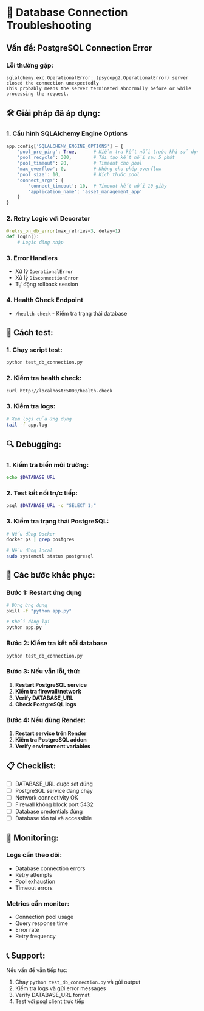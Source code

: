# 🔧 Database Connection Troubleshooting

## Vấn đề: PostgreSQL Connection Error

### Lỗi thường gặp:
```
sqlalchemy.exc.OperationalError: (psycopg2.OperationalError) server closed the connection unexpectedly
This probably means the server terminated abnormally before or while processing the request.
```

## 🛠️ Giải pháp đã áp dụng:

### 1. Cấu hình SQLAlchemy Engine Options
```python
app.config['SQLALCHEMY_ENGINE_OPTIONS'] = {
    'pool_pre_ping': True,      # Kiểm tra kết nối trước khi sử dụng
    'pool_recycle': 300,        # Tái tạo kết nối sau 5 phút
    'pool_timeout': 20,         # Timeout cho pool
    'max_overflow': 0,          # Không cho phép overflow
    'pool_size': 10,            # Kích thước pool
    'connect_args': {
        'connect_timeout': 10,  # Timeout kết nối 10 giây
        'application_name': 'asset_management_app'
    }
}
```

### 2. Retry Logic với Decorator
```python
@retry_on_db_error(max_retries=3, delay=1)
def login():
    # Logic đăng nhập
```

### 3. Error Handlers
- Xử lý `OperationalError`
- Xử lý `DisconnectionError`
- Tự động rollback session

### 4. Health Check Endpoint
- `/health-check` - Kiểm tra trạng thái database

## 🧪 Cách test:

### 1. Chạy script test:
```bash
python test_db_connection.py
```

### 2. Kiểm tra health check:
```bash
curl http://localhost:5000/health-check
```

### 3. Kiểm tra logs:
```bash
# Xem logs của ứng dụng
tail -f app.log
```

## 🔍 Debugging:

### 1. Kiểm tra biến môi trường:
```bash
echo $DATABASE_URL
```

### 2. Test kết nối trực tiếp:
```bash
psql $DATABASE_URL -c "SELECT 1;"
```

### 3. Kiểm tra trạng thái PostgreSQL:
```bash
# Nếu dùng Docker
docker ps | grep postgres

# Nếu dùng local
sudo systemctl status postgresql
```

## 🚀 Các bước khắc phục:

### Bước 1: Restart ứng dụng
```bash
# Dừng ứng dụng
pkill -f "python app.py"

# Khởi động lại
python app.py
```

### Bước 2: Kiểm tra kết nối database
```bash
python test_db_connection.py
```

### Bước 3: Nếu vẫn lỗi, thử:
1. **Restart PostgreSQL service**
2. **Kiểm tra firewall/network**
3. **Verify DATABASE_URL**
4. **Check PostgreSQL logs**

### Bước 4: Nếu dùng Render:
1. **Restart service trên Render**
2. **Kiểm tra PostgreSQL addon**
3. **Verify environment variables**

## 📋 Checklist:

- [ ] DATABASE_URL được set đúng
- [ ] PostgreSQL service đang chạy
- [ ] Network connectivity OK
- [ ] Firewall không block port 5432
- [ ] Database credentials đúng
- [ ] Database tồn tại và accessible

## 🔄 Monitoring:

### Logs cần theo dõi:
- Database connection errors
- Retry attempts
- Pool exhaustion
- Timeout errors

### Metrics cần monitor:
- Connection pool usage
- Query response time
- Error rate
- Retry frequency

## 📞 Support:

Nếu vấn đề vẫn tiếp tục:
1. Chạy `python test_db_connection.py` và gửi output
2. Kiểm tra logs và gửi error messages
3. Verify DATABASE_URL format
4. Test với psql client trực tiếp 